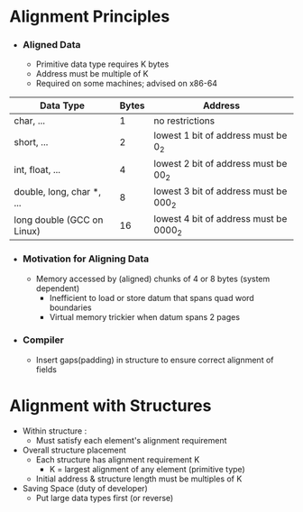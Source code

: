# Alignment Principles
- ### Aligned Data
	- Primitive data type requires K bytes
	- Address must be multiple of K
	- Required on some machines; advised on x86-64

| Data Type                  | Bytes | Address                               |
| -------------------------- | ----- | ------------------------------------- |
| char, ...                  | 1     | no restrictions                       |
| short, ...                 | 2     | lowest 1 bit of address must be $0_2$ |
| int, float, ...            | 4     | lowest 2 bit of address must be $00_2$ |
| double, long, char \*, ... | 8     | lowest 3 bit of address must be $000_2$ |
| long double (GCC on Linux) | 16    | lowest 4 bit of address must be $0000_2$ | 
- ### Motivation for Aligning Data
	- Memory accessed by (aligned) chunks of 4 or 8 bytes (system dependent)
		- Inefficient to load or store datum that spans quad word boundaries
		- Virtual memory trickier when datum spans 2 pages
- ### Compiler
	- Insert gaps(padding) in structure to ensure correct alignment of fields

# Alignment with Structures 
- Within structure :
	- Must satisfy each  element's alignment requirement
- Overall structure placement
	- Each structure has alignment requirement K
		- K = largest alignment of any element (primitive type)
	- Initial address & structure length must be multiples of K
- Saving Space (duty of developer)
	- Put large data types first (or reverse)